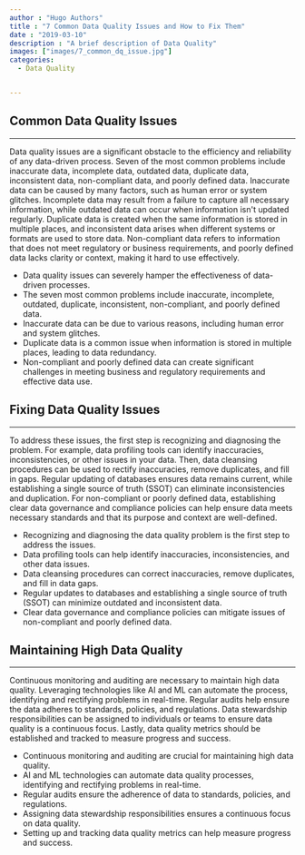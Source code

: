 ```yaml
---
author : "Hugo Authors"
title : "7 Common Data Quality Issues and How to Fix Them"
date : "2019-03-10"
description : "A brief description of Data Quality"
images: ["images/7_common_dq_issue.jpg"]
categories: 
  - Data Quality


---
```

## Common Data Quality Issues
---

<!-- ![Alternative text for your image](/images/interview.jpg) -->


Data quality issues are a significant obstacle to the efficiency and reliability of any data-driven process. Seven of the most common problems include inaccurate data, incomplete data, outdated data, duplicate data, inconsistent data, non-compliant data, and poorly defined data. Inaccurate data can be caused by many factors, such as human error or system glitches. Incomplete data may result from a failure to capture all necessary information, while outdated data can occur when information isn't updated regularly. Duplicate data is created when the same information is stored in multiple places, and inconsistent data arises when different systems or formats are used to store data. Non-compliant data refers to information that does not meet regulatory or business requirements, and poorly defined data lacks clarity or context, making it hard to use effectively.

- Data quality issues can severely hamper the effectiveness of data-driven processes.
- The seven most common problems include inaccurate, incomplete, outdated, duplicate, inconsistent, non-compliant, and poorly defined data.
- Inaccurate data can be due to various reasons, including human error and system glitches.
- Duplicate data is a common issue when information is stored in multiple places, leading to data redundancy.
- Non-compliant and poorly defined data can create significant challenges in meeting business and regulatory requirements and effective data use.

## Fixing Data Quality Issues
---
To address these issues, the first step is recognizing and diagnosing the problem. For example, data profiling tools can identify inaccuracies, inconsistencies, or other issues in your data. Then, data cleansing procedures can be used to rectify inaccuracies, remove duplicates, and fill in gaps. Regular updating of databases ensures data remains current, while establishing a single source of truth (SSOT) can eliminate inconsistencies and duplication. For non-compliant or poorly defined data, establishing clear data governance and compliance policies can help ensure data meets necessary standards and that its purpose and context are well-defined.

- Recognizing and diagnosing the data quality problem is the first step to address the issues.
- Data profiling tools can help identify inaccuracies, inconsistencies, and other data issues.
- Data cleansing procedures can correct inaccuracies, remove duplicates, and fill in data gaps.
- Regular updates to databases and establishing a single source of truth (SSOT) can minimize outdated and inconsistent data.
- Clear data governance and compliance policies can mitigate issues of non-compliant and poorly defined data.

## Maintaining High Data Quality
---
Continuous monitoring and auditing are necessary to maintain high data quality. Leveraging technologies like AI and ML can automate the process, identifying and rectifying problems in real-time. Regular audits help ensure the data adheres to standards, policies, and regulations. Data stewardship responsibilities can be assigned to individuals or teams to ensure data quality is a continuous focus. Lastly, data quality metrics should be established and tracked to measure progress and success.

- Continuous monitoring and auditing are crucial for maintaining high data quality.
- AI and ML technologies can automate data quality processes, identifying and rectifying problems in real-time.
- Regular audits ensure the adherence of data to standards, policies, and regulations.
- Assigning data stewardship responsibilities ensures a continuous focus on data quality.
- Setting up and tracking data quality metrics can help measure progress and success.

